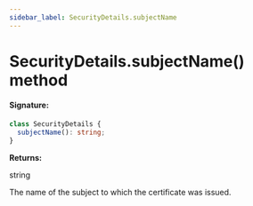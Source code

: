 ```yaml
---
sidebar_label: SecurityDetails.subjectName
---
```


# SecurityDetails.subjectName() method

#### Signature:

```typescript
class SecurityDetails {
  subjectName(): string;
}
```

**Returns:**

string

The name of the subject to which the certificate was issued.
